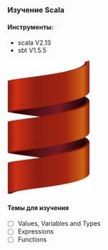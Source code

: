 ### Изучение Scala



#### Инструменты:
* scala V2.13
* sbt V1.5.5

<img alt="Scala_Image" height="300" src="access/scala.png"/>

#### Темы для изучения

* [ ] Values, Variables and Types
* [ ] Expressions
* [ ] Functions